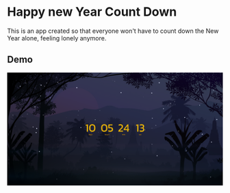 
# Happy new Year Count Down

This is an app created so that everyone won't have to count down the New Year alone, feeling lonely anymore.
    
## Demo

![preview image 1](https://github.com/ophoomo/HappyNewYearCountDown/blob/[master]/HappyNewYearCountDownWebApp/preview/preview1.png?raw=true)